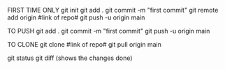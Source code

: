 FIRST TIME ONLY
  git init 
  git add .
  git commit -m "first commit"
  git remote add origin #link of repo#
  git push -u origin main

TO PUSH
  git add .
  git commit -m "first commit"
  git push -u origin main

TO CLONE
  git clone #link of repo#
  git pull origin main

git status
git diff (shows the changes done)
